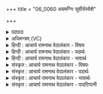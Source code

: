 +++
title = "06_0060 अयमग्निः सुवीर्यस्येशे"

+++
<details><summary>पदपाठः</summary>

अ꣣य꣢म्। अ꣣ग्निः꣢। सु꣣वी꣡र्य꣣स्य। सु꣣। वी꣡र्य꣢꣯स्य। ई꣡शे꣢꣯। हि। सौ꣡भ꣢꣯गस्य। सौ। भ꣣गस्य। रायः꣢। ई꣣शे। स्वपत्य꣡स्य꣣। सु꣣। अपत्य꣡स्य꣢। गो꣡म꣢꣯तः। ई꣡शे꣢꣯। वृ꣣त्रह꣡था꣢नाम्। वृ꣣त्र। ह꣡था꣢꣯नाम्। ६०।
</details>

<details><summary>अधिमन्त्रम् (VC)</summary>

- अग्निः
- उत्कीलः कात्यः
- बृहती
- मध्यमः
- आग्नेयं काण्डम्
</details>

<details><summary>हिन्दी : आचार्य रामनाथ वेदालंकार - विषयः</summary>

अब परमात्मा और राजा किस-किस वस्तु के अधीश्वर हैं, यह कहते हैं।
</details>

<details><summary>हिन्दी : आचार्य रामनाथ वेदालंकार - पदार्थः</summary>

पदार्थान्वय -  (अयम्) यह संमुख विद्यमान (अग्निः) जगत् का अग्रनायक परमेश्वर और प्रजाओं से चुना गया राष्ट्रनायक राजा (सुवीर्यस्य) शारीरिक और आध्यात्मिक बल का तथा (सौभगस्य) धर्म, यश, श्री, ज्ञान, वैराग्य आदि सौभाग्यों का (हि) निश्चय ही (ईशे) अधीश्वर है, (स्वपत्यस्य) उत्कृष्ट सन्तान से युक्त तथा (गोमतः) गाय, पृथिवी, सूर्यकिरण, वेदवाणी आदि से युक्त (रायः) ऐश्वर्य का (ईशे) अधीश्वर है। (वृत्रहथानाम्) पापसंहारों का व शत्रु-संहारों का (ईशे) अधीश्वर है ॥६॥ इस मन्त्र में अर्थश्लेषालङ्कार है। ईशे की आवृत्ति में लाटानुप्रास है ॥६॥
</details>

<details><summary>हिन्दी : आचार्य रामनाथ वेदालंकार - भावार्थः</summary>

भावार्थ -  जैसे राजा अपनी राष्ट्रभूमि का तथा राष्ट्रभूमि में विद्यमान धन, धान्य, वीर पुरुष आदिकों का और गाय आदि पशुओं का अधीश्वर होता है, वैसे ही परमेश्वर सब भौतिक और आध्यात्मिक धनों का अधीश्वर है। वही शारीरिक बल, आत्मिक बल, धृति, धर्म, कीर्ति, श्री, ज्ञान, वैराग्य, श्रेष्ठ सन्तान, गाय, भूमि, सूर्य और वेदवाणी हमें प्रदान करता है। वही जीवन के विनाशकारी पापों से हमारी रक्षा करता है। इसलिए उसे भूरि-भूरि धन्यवाद हमें देने चाहिएँ ॥६॥
</details>

<details><summary>संस्कृत : आचार्य रामनाथ वेदालंकार - विषयः</summary>

अथ परमात्मा राजा च कस्य वस्तुनोऽधीश्वरोऽस्तीत्याह।
</details>

<details><summary>संस्कृत : आचार्य रामनाथ वेदालंकार - पदार्थः</summary>

पदार्थान्वय -  (अयम्) एष पुरो विद्यमानः (अग्निः) जगदग्रणीः परमेश्वरः प्रजाभि- र्निर्वाचितोराष्ट्रनायको राजा वा (सुवीर्यस्य) दैहिकाध्यात्मिकबलस्य, (सौभगस्य) धर्मयशःश्रीज्ञानवैराग्यादिसौभाग्यस्य च (हि) निश्चयेन (ईशे) ईष्टे, (स्वपत्यस्य) शोभनसन्तानयुक्तस्य, (गोमतः) गोपदवाच्यधेनुपृथिवीसूर्यरश्मिवेदवागादियुक्तस्य च (रायः) ऐश्वर्यस्य (ईशे) ईष्टे। (वृत्रहथानाम्) पापसंहाराणां शत्रुसंहाराणां चापि (ईशे) ईष्टे। ईशे इत्यत्र लोपस्त आत्मनेपदेषु।’ अ० ७।१।४१ इति तकारलोपः। हथ इत्यत्र हन् हिंसागत्योः इत्यस्मात् हनिकुषिनीरमिकाशिभ्यः क्थन्।’ उ० २।२ इति क्थन्। अधीगर्थदयेषां कर्मणि।’ अ० २।३।५२ इत्यनेन ईशधातोः कर्मसु षष्ठी ॥६॥२ अत्र अर्थश्लेषालङ्कारः। ईशे इत्यस्यावृत्तौ लाटानुप्रासः ॥६॥
</details>

<details><summary>संस्कृत : आचार्य रामनाथ वेदालंकार - भावार्थः</summary>

भावार्थ -  यथा राजा स्वराष्ट्रभूमेस्तद्वर्तिनां धनधान्यवीरपुरुषादीनां गवादिपशूनां चाधीश्वरो भवति, तथैव परमेश्वरः समस्तानां भौतिकाध्यात्मिकानां धनानामधीश्वरोऽस्ति। स एव शरीरबलम्, आत्मबलं, धृतिं, धर्मं, कीर्तिं, श्रियं, ज्ञानं, वैराग्यं, श्रेष्ठसन्तानं, धेनुं, पृथिवीं, सूर्यं, वेदवाचं चास्मभ्यं प्रयच्छति। स एव जीवविनाशकेभ्यः पापेभ्योऽस्मान् रक्षति। अतस्तत्कृते भूरिक्षो धन्यवादा अस्माभिः प्रदेयाः ॥६॥
</details>

<details><summary>संस्कृत : आचार्य रामनाथ वेदालंकार - पादटिप्पनी</summary>

टिप्पनी -   १. ऋ० ३।१६।१ हि इत्यत्र महः इति पाठः। २. ऋग्भाष्ये दयानन्दर्षिणा मन्त्रोऽयं राजपक्षे व्याख्यातः।
</details>